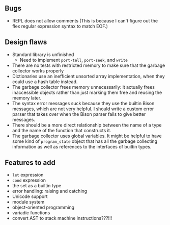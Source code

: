 ## Bugs
- REPL does not allow comments (This is because I can't figure out the flex regular expression syntax to match EOF.)


## Design flaws
- Standard library is unfinished
  - Need to implement `port-tell`, `port-seek`, and `write`
- There are no tests with restricted memory to make sure that the garbage collector works properly
- Dictionaries use an inefficient unsorted array implementation, when they could use a hash table instead.
- The garbage collector frees memory unnecessarily: it actually frees inaccessible objects rather than just marking them free and reusing the memory later.
- The syntax error messages suck because they use the builtin Bison messages, which are not very helpful. I should write a custom error parser that takes over when the Bison parser fails to give better messages.
- There should be a more direct relationship between the name of a type and the name of the function that constructs it.
- The garbage collector uses global variables. It might be helpful to have some kind of `program_state` object that has all the garbage collecting information as well as references to the interfaces of builtin types.


## Features to add
- `let` expression
- `cond` expression
- the set as a builtin type
- error handling: raising and catching
- Unicode support
- module system
- object-oriented programming
- variadic functions
- convert AST to stack machine instructions???!!!

